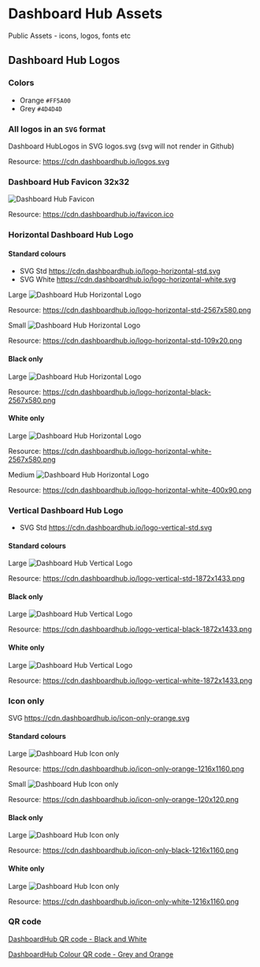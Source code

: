 # Dashboard Hub Assets

Public Assets - icons, logos, fonts etc

## Dashboard Hub Logos

### Colors

* Orange `#FF5A00`
* Grey `#4D4D4D`

### All logos in an `SVG` format

Dashboard HubLogos in SVG logos.svg (svg will not render in Github)

Resource: https://cdn.dashboardhub.io/logos.svg

### Dashboard Hub Favicon 32x32

![Dashboard Hub Favicon](favicon.ico)

Resource: https://cdn.dashboardhub.io/favicon.ico


### Horizontal Dashboard Hub Logo

#### Standard colours

 - SVG Std https://cdn.dashboardhub.io/logo-horizontal-std.svg
 - SVG White https://cdn.dashboardhub.io/logo-horizontal-white.svg

Large
![Dashboard Hub Horizontal Logo](logo-horizontal-std-2567x580.png)

Resource: https://cdn.dashboardhub.io/logo-horizontal-std-2567x580.png

Small
![Dashboard Hub Horizontal Logo](logo-horizontal-std-109x20.png)

Resource: https://cdn.dashboardhub.io/logo-horizontal-std-109x20.png

#### Black only

Large
![Dashboard Hub Horizontal Logo](logo-horizontal-black-2567x580.png)

Resource: https://cdn.dashboardhub.io/logo-horizontal-black-2567x580.png

#### White only

Large
![Dashboard Hub Horizontal Logo](logo-horizontal-white-2567x580.png)

Resource: https://cdn.dashboardhub.io/logo-horizontal-white-2567x580.png

Medium
![Dashboard Hub Horizontal Logo](logo-horizontal-white-400x90.png)

Resource: https://cdn.dashboardhub.io/logo-horizontal-white-400x90.png


### Vertical Dashboard Hub Logo

 - SVG Std https://cdn.dashboardhub.io/logo-vertical-std.svg

#### Standard colours

Large
![Dashboard Hub Vertical Logo](logo-vertical-std-1872x1433.png)

Resource: https://cdn.dashboardhub.io/logo-vertical-std-1872x1433.png

#### Black only

Large
![Dashboard Hub Vertical Logo](logo-vertical-black-1872x1433.png)

Resource: https://cdn.dashboardhub.io/logo-vertical-black-1872x1433.png

#### White only

Large
![Dashboard Hub Vertical Logo](logo-vertical-white-1872x1433.png)

Resource: https://cdn.dashboardhub.io/logo-vertical-white-1872x1433.png


### Icon only

SVG https://cdn.dashboardhub.io/icon-only-orange.svg

#### Standard colours

Large
![Dashboard Hub Icon only](icon-only-orange-1216x1160.png)

Resource: https://cdn.dashboardhub.io/icon-only-orange-1216x1160.png

Small
![Dashboard Hub Icon only](icon-only-orange-120x120.png)

Resource: https://cdn.dashboardhub.io/icon-only-orange-120x120.png

#### Black only

Large
![Dashboard Hub Icon only](icon-only-black-1216x1160.png)

Resource: https://cdn.dashboardhub.io/icon-only-black-1216x1160.png

#### White only

Large
![Dashboard Hub Icon only](icon-only-white-1216x1160.png)

Resource: https://cdn.dashboardhub.io/icon-only-white-1216x1160.png


### QR code

[DashboardHub QR code - Black and White](dashboardhub-qr-code.svg)

[DashboardHub Colour QR code - Grey and Orange](dashboardhub-qr-code-colour.svg)
